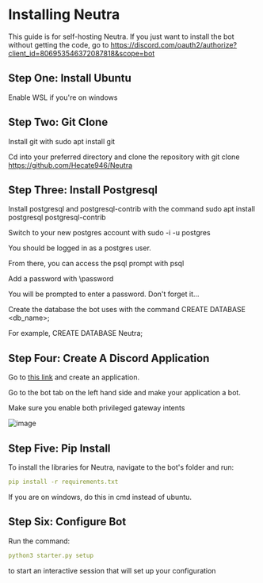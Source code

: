 # Installing Neutra
This guide is for self-hosting Neutra. If you just want to install the bot without getting the code, go to https://discord.com/oauth2/authorize?client_id=806953546372087818&scope=bot

## Step One: Install Ubuntu

Enable WSL if you're on windows

## Step Two: Git Clone

Install git with 
sudo apt install git


Cd into your preferred directory and clone the repository with 
git clone https://github.com/Hecate946/Neutra


## Step Three: Install Postgresql

Install postgresql and postgresql-contrib with the command 
sudo apt install postgresql postgresql-contrib


Switch to your new postgres account with 
sudo -i -u postgres


You should be logged in as a postgres user.

From there, you can access the psql prompt with 
psql


Add a password with 
\password


You will be prompted to enter a password. Don't forget it...

Create the database the bot uses with the command 
CREATE DATABASE <db_name>;


For example, 
CREATE DATABASE Neutra;

## Step Four: Create A Discord Application

Go to [this link](https://discord.com/developers/applications) and create an application.

Go to the bot tab on the left hand side and make your application a bot.

Make sure you enable both privileged gateway intents

![image](https://user-images.githubusercontent.com/83441732/116746625-c5166800-a9ca-11eb-9a4d-64468fb3179c.png)

## Step Five: Pip Install

To install the libraries for Neutra, navigate to the bot's folder and run:
```yaml 
pip install -r requirements.txt
```

If you are on windows, do this in cmd instead of ubuntu.

## Step Six: Configure Bot
Run the command:
```yaml
python3 starter.py setup
```
to start an interactive session that will set up your configuration
